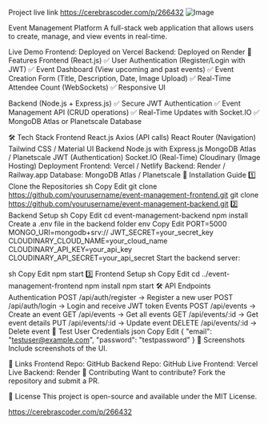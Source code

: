 Project live link 
https://cerebrascoder.com/p/266432
![Image](https://github.com/user-attachments/assets/3ff126fa-43e8-484f-8221-0189e03508c6)


Event Management Platform
A full-stack web application that allows users to create, manage, and view events in real-time.

Live Demo
Frontend: Deployed on Vercel
Backend: Deployed on Render
📌 Features
Frontend (React.js)
✅ User Authentication (Register/Login with JWT)
✅ Event Dashboard (View upcoming and past events)
✅ Event Creation Form (Title, Description, Date, Image Upload)
✅ Real-Time Attendee Count (WebSockets)
✅ Responsive UI

Backend (Node.js + Express.js)
✅ Secure JWT Authentication
✅ Event Management API (CRUD operations)
✅ Real-Time Updates with Socket.IO
✅ MongoDB Atlas or Planetscale Database

🛠 Tech Stack
Frontend
React.js
Axios (API calls)
React Router (Navigation)
Tailwind CSS / Material UI
Backend
Node.js with Express.js
MongoDB Atlas / Planetscale
JWT (Authentication)
Socket.IO (Real-Time)
Cloudinary (Image Hosting)
Deployment
Frontend: Vercel / Netlify
Backend: Render / Railway.app
Database: MongoDB Atlas / Planetscale
🚀 Installation Guide
1️⃣ Clone the Repositories
sh
Copy
Edit
git clone https://github.com/yourusername/event-management-frontend.git
git clone https://github.com/yourusername/event-management-backend.git
2️⃣ Backend Setup
sh
Copy
Edit
cd event-management-backend
npm install
Create a .env file in the backend folder
env
Copy
Edit
PORT=5000
MONGO_URI=mongodb+srv://<your-mongodb-url>
JWT_SECRET=your_secret_key
CLOUDINARY_CLOUD_NAME=your_cloud_name
CLOUDINARY_API_KEY=your_api_key
CLOUDINARY_API_SECRET=your_api_secret
Start the backend server:

sh
Copy
Edit
npm start
3️⃣ Frontend Setup
sh
Copy
Edit
cd ../event-management-frontend
npm install
npm start
🛠 API Endpoints
Authentication
POST /api/auth/register → Register a new user
POST /api/auth/login → Login and receive JWT token
Events
POST /api/events → Create an event
GET /api/events → Get all events
GET /api/events/:id → Get event details
PUT /api/events/:id → Update event
DELETE /api/events/:id → Delete event
📝 Test User Credentials
json
Copy
Edit
{
  "email": "testuser@example.com",
  "password": "testpassword"
}
📸 Screenshots
Include screenshots of the UI.

🔗 Links
Frontend Repo: GitHub
Backend Repo: GitHub
Live Frontend: Vercel
Live Backend: Render
🙌 Contributing
Want to contribute? Fork the repository and submit a PR.

📜 License
This project is open-source and available under the MIT License.

https://cerebrascoder.com/p/266432

